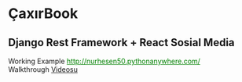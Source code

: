<h1>ÇaxırBook</h1>
<h2>Django Rest Framework + React Sosial Media</h2>
Working Example <a style="color:green" href="http://nurhesen50.pythonanywhere.com/">http://nurhesen50.pythonanywhere.com/</a>
<br>
Walkthrough <a href="https://www.youtube.com/watch?v=vON92Vosf_M">Videosu</a>
